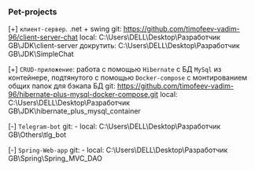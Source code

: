 
### Pet-projects

[+] `клиент-сервер`. .net + swing
git: https://github.com/timofeev-vadim-96/client-server-chat
local: C:\Users\DELL\Desktop\Разработчик GB\JDK\client-server
докрутить: C:\Users\DELL\Desktop\Разработчик GB\JDK\SimpleChat

[+] `CRUD-приложение`: работа  с помощью `Hibernate` с БД `MySql` из контейнере, подтянутого с помощью `Docker-compose` с монтированием общих папок для бэкапа БД
git: https://github.com/timofeev-vadim-96/hibernate-plus-mysql-docker-compose.git
local: C:\Users\DELL\Desktop\Разработчик GB\JDK\hibernate_plus_mysql_container

[-] `Telegram-bot`
git: -
local: C:\Users\DELL\Desktop\Разработчик GB\Others\tlg_bot

[-] `Spring-Web-app`
git: - 
local: C:\Users\DELL\Desktop\Разработчик GB\Spring\Spring_MVC_DAO